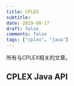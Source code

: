 ```yaml
---
title: CPLEX
subtitle: 
date: 2019-08-17
draft: false
comments: false
tags: ["cplex", "java"]
---
```


所有与CPLEX相关的文章。
<!-- [By column]({{< ref "">}}) -->

## CPLEX Java API

